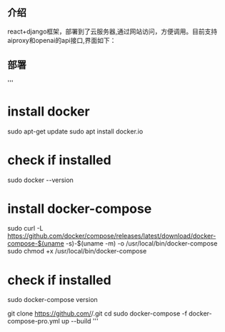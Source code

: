 ## 介绍
react+django框架，部署到了云服务器,通过网站访问，方便调用。目前支持aiproxy和openai的api接口,界面如下：

## 部署
'''
# install docker
sudo apt-get update
sudo apt install docker.io
# check if installed
sudo docker --version

# install docker-compose 
sudo curl -L https://github.com/docker/compose/releases/latest/download/docker-compose-$(uname -s)-$(uname -m) -o /usr/local/bin/docker-compose
sudo chmod +x /usr/local/bin/docker-compose
# check if installed
sudo docker-compose version

git clone https://github.com/<your account or organization>/<repo>.git
cd <repo>
sudo docker-compose -f docker-compose-pro.yml up --build
'''